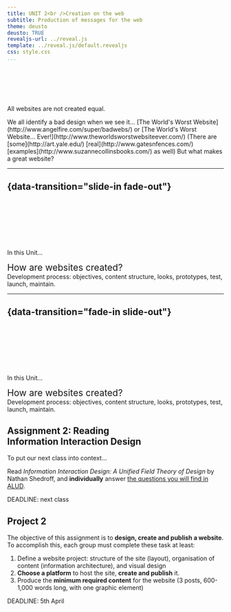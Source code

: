 ```yaml
---
title: UNIT 2<br />Creation on the web
subtitle: Production of messages for the web
theme: deusto
deusto: TRUE
revealjs-url: ../reveal.js
template: ../reveal.js/default.revealjs
css: style.css
...
```


<div class="center" style="margin-top:100px;">

All websites are not created equal.

<span class="fragment">
We all identify a bad design when we see it...  
<span class="smaller">[The World's Worst Website](http://www.angelfire.com/super/badwebs/) or [The World's Worst Website... Ever!](http://www.theworldsworstwebsiteever.com/)  
(There are [some](http://art.yale.edu/) [real](http://www.gatesnfences.com/) [examples](http://www.suzannecollinsbooks.com/) as well)</span>
</span>

<span class="fragment">
But what makes a great website?
</span>

</div>

---

## {data-transition="slide-in fade-out"}

<div style="height:100px;"></div>

In this Unit...

<span class="large" style="font-size:1.5em;">How are websites created?</span>  
Development process: objectives, content structure, looks, prototypes, test, launch, maintain.

---

## {data-transition="fade-in slide-out"}

<div style="height:100px;"></div>

In this Unit...

<span class="large" style="font-size:1.5em;">How are websites created?</span>  
Development process: objectives, <span class="highlighted">content structure</span>, looks, prototypes, test, launch, maintain.
<!--
---

## Assignment 3

<div class="small">

Let's have a look around and see if we can **work out the structure** of an existing website.

Each group must **choose a website** and **identify its underlying structure**. Try to make as comprehensive an examination as possible.

Each group must **[submit a PDF file](https://alud.deusto.es/mod/assign/view.php?id=15855)** containing

- the title and URL of the selected website, and
- their view on its structure.

</div>

<div class="center highlighted" style="margin-top:1em;">DEADLINE: Tuesday 13th March</div>
-->

## Assignment 2: Reading<br />Information Interaction Design

To put our next class into context...

Read _Information Interaction Design: A Unified Field Theory of Design_ by Nathan Shedroff, and **individually** answer [the questions you will find in ALUD](https://alud.deusto.es/mod/quiz/view.php?id=320585).

<div class="center highlighted" style="margin-top:1em;">DEADLINE: next class</div>

## Project 2

The objective of this assignment is to **design, create and publish a website**. To accomplish this, each group must complete these task at least:

<div class="small">

1. Define a website project: structure of the site (layout), organisation of content (information architecture), and visual design
2. **Choose a platform** to host the site, **create and publish** it.
3. Produce the **minimum required content** for the website (3 posts, 600-1,000 words long, with one graphic element)

</div>

<div class="center highlighted" style="margin-top:1em;">
DEADLINE: 5th April
</div>
